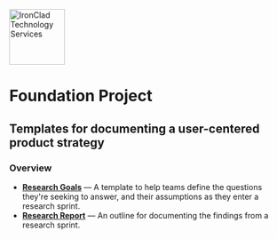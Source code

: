<img src="https://user-images.githubusercontent.com/395641/83136096-e8e37680-a0b4-11ea-9b96-03f96be1feeb.png" alt="IronClad Technology Services" width="100px" />

# Foundation Project
## Templates for documenting a user-centered product strategy


### Overview
- [**Research Goals**](research-goals.md) — A template to help teams define the questions they're seeking to answer, and their assumptions as they enter a research sprint.
- [**Research Report**](research-report.md) — An outline for documenting the findings from a research sprint.
